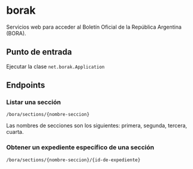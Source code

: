 # borak

Servicios web para acceder al Boletín Oficial de la República Argentina (BORA).

## Punto de entrada

Ejecutar la clase ```net.borak.Application```

## Endpoints

### Listar una sección

```
/bora/sections/{nombre-seccion}
```

Las nombres de secciones son los siguientes: primera, segunda, tercera, cuarta.

### Obtener un expediente específico de una sección

```
/bora/sections/{nombre-seccion}/{id-de-expediente}
```

